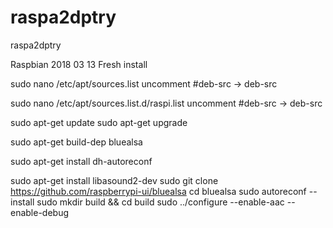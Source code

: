 # raspa2dptry
raspa2dptry

Raspbian 2018 03 13 Fresh install

sudo nano /etc/apt/sources.list
uncomment #deb-src -> deb-src

sudo nano /etc/apt/sources.list.d/raspi.list
uncomment #deb-src -> deb-src

sudo apt-get update
sudo apt-get upgrade

sudo apt-get build-dep bluealsa







sudo apt-get install dh-autoreconf

sudo apt-get install libasound2-dev
sudo git clone https://github.com/raspberrypi-ui/bluealsa
cd bluealsa
sudo autoreconf --install
sudo mkdir build && cd build
sudo ../configure --enable-aac --enable-debug

